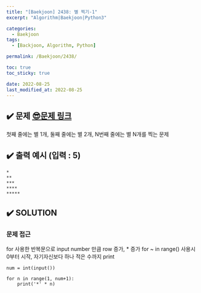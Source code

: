 ```yaml
---
title: "[Baekjoon] 2438: 별 찍기-1"
excerpt: "Algorithm|Baekjoon|Python3"

categories:
  - Baekjoon
tags:
  - [Backjoon, Algorithm, Python]

permalink: /Baekjoon/2438/

toc: true
toc_sticky: true

date: 2022-08-25
last_modified_at: 2022-08-25
---
```


## ✔️ 문제  [😎문제 링크](https://www.acmicpc.net/problem/2438)
첫째 줄에는 별 1개, 둘째 줄에는 별 2개, N번째 줄에는 별 N개를 찍는 문제

## ✔️ 출력 예시 (입력 : 5)
```
*
**
***
****
*****
```

## ✔️ SOLUTION
### 문제 접근

for 사용한 반복문으로 input number 만큼 row 증가, * 증가
for ~ in range() 사용시 0부터 시작, 자기자신보다 하나 적은 수까지 print

```
num = int(input())

for n in range(1, num+1):
    print('*' * n)
```


